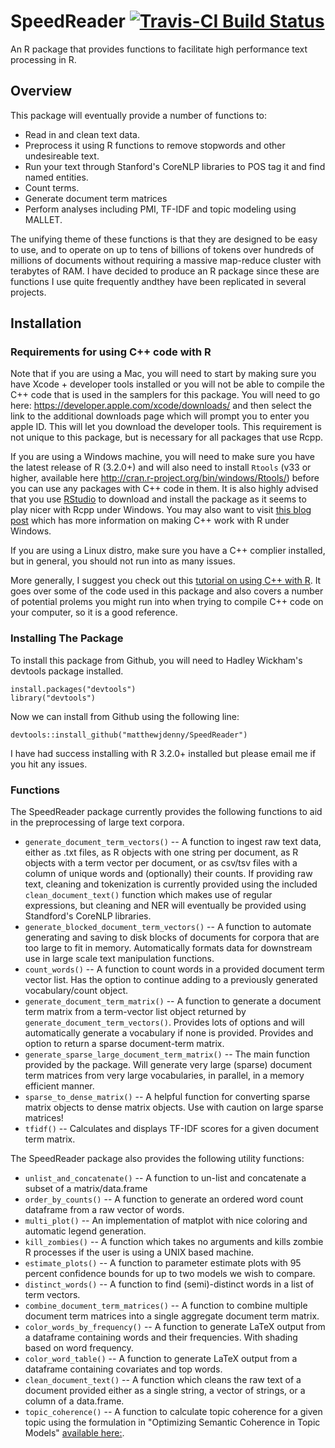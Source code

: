 # SpeedReader [![Travis-CI Build Status](https://travis-ci.org/matthewjdenny/SpeedReader.svg?branch=master)](https://travis-ci.org/matthewjdenny/SpeedReader)
An R package that provides functions to facilitate high performance text processing in R.

## Overview
This package will eventually provide a number of functions to:

  * Read in and clean text data.
  * Preprocess it using R functions to remove stopwords and other undesireable text.
  * Run your text through Stanford's CoreNLP libraries to POS tag it and find named entities.
  * Count terms.
  * Generate document term matrices
  * Perform analyses including PMI, TF-IDF and topic modeling using MALLET. 

The unifying theme of these functions is that they are designed to be easy
to use, and to operate on up to tens of billions of tokens over hundreds of millions of 
documents without requiring a massive map-reduce cluster with terabytes of RAM. I have decided
to produce an R package since these are functions I use quite frequently andthey have been replicated
in several projects.

## Installation

### Requirements for using C++ code with R

Note that if you are using a Mac, you will need to start by making sure you have Xcode + developer tools installed or you will not be able to compile the C++ code that is used in the samplers for this package. You will need to go here: <https://developer.apple.com/xcode/downloads/> and then select the link to the additional downloads page which will prompt you to enter you apple ID. This will let you download the developer tools. This requirement is not unique to this package, but is necessary for all packages that use Rcpp.  
  
If you are using a Windows machine, you will need to make sure you have the latest release of R (3.2.0+) and will also need to install `Rtools` (v33 or higher, available here <http://cran.r-project.org/bin/windows/Rtools/>)  before you can use any packages with C++ code in them. It is also highly advised that you use [RStudio](http://www.rstudio.com/) to download and install the package as it seems to play nicer with Rcpp under Windows. You may also want to visit [this blog post](https://cdrv.wordpress.com/2013/01/12/getting-compilers-to-work-with-rcpp-rcpparmadillo/) which has more information on making C++ work with R under Windows. 
  
If you are using a Linux distro, make sure you have a C++ complier installed, but in general, you should not run into as many issues. 

More generally, I suggest you check out this [tutorial on using C++ with R](http://www.mjdenny.com/Rcpp_Intro.html). It goes over some of the code used in this package and also covers a number of potential prolems you might run into when trying to compile C++ code on your computer, so it is a good reference. 

### Installing The Package
  
To install this package from Github, you will need to Hadley Wickham's devtools package installed.

    install.packages("devtools")
    library("devtools")
    
Now we can install from Github using the following line:

    devtools::install_github("matthewjdenny/SpeedReader")

I have  had success installing with R 3.2.0+ installed but please email me if you hit any issues.

### Functions

The SpeedReader package currently provides the following functions to aid in the preprocessing of large text corpora.

* `generate_document_term_vectors()` -- A function to ingest raw text data, either as .txt files, as R objects with one string per document, as R objects with a term vector per document, or as csv/tsv files with a column of unique words and (optionally) their counts. If providing raw text, cleaning and tokenization is currently provided using the included `clean_document_text()` function which makes use of regular expressions, but cleaning and NER will eventually be provided using Standford's CoreNLP libraries.
* `generate_blocked_document_term_vectors()` -- A function to automate generating and saving to disk blocks of documents for corpora that are too large to fit in memory. Automatically formats data for downstream use in large scale text manipulation functions.
* `count_words()` -- A function to count words in a provided document term vector list. Has the option to continue adding to a previously generated vocabulary/count object.
* `generate_document_term_matrix()` -- A function to generate a document term matrix from a term-vector list object returned by `generate_document_term_vectors()`. Provides lots of options and will automatically generate a vocabulary if none is provided. Provides and option to return a sparse document-term matrix.
* `generate_sparse_large_document_term_matrix()` -- The main function provided by the package. Will generate very large (sparse) document term matrices from very large vocabularies, in parallel, in a memory efficient manner. 
* `sparse_to_dense_matrix()` -- A helpful function for converting sparse matrix objects to dense matrix objects. Use with caution on large sparse matrices!
* `tfidf()` -- Calculates and displays TF-IDF scores for a given document term matrix.

The SpeedReader package also provides the following utility functions:

* `unlist_and_concatenate()` -- A function to un-list and concatenate a subset of a matrix/data.frame
* `order_by_counts()` -- A function to generate an ordered word count dataframe from a raw vector of words.
* `multi_plot()` -- An implementation of matplot with nice coloring and automatic legend generation.
* `kill_zombies()` -- A function which takes no arguments and kills zombie R processes if the user is using a UNIX based machine.
* `estimate_plots()` -- A function to parameter estimate plots with 95 percent confidence bounds for up to two models we wish to compare.
* `distinct_words()` -- A function to find (semi)-distinct words in a list of term vectors.
* `combine_document_term_matrices()` -- A function to combine multiple document term matrices into a single aggregate document term matrix.
* `color_words_by_frequency()` -- A function to generate LaTeX output from a dataframe containing words and their frequencies. With shading based on word frequency.
* `color_word_table()` -- A function to generate LaTeX output from a dataframe containing covariates and top words.
* `clean_document_text()` -- A function which cleans the raw text of a document provided either as a single string, a vector of strings, or a column of a data.frame.
* `topic_coherence()` -- A function to calculate topic coherence for a given topic using the formulation in "Optimizing Semantic Coherence in Topic Models" [available here:](http://dirichlet.net/pdf/mimno11optimizing.pdf).
